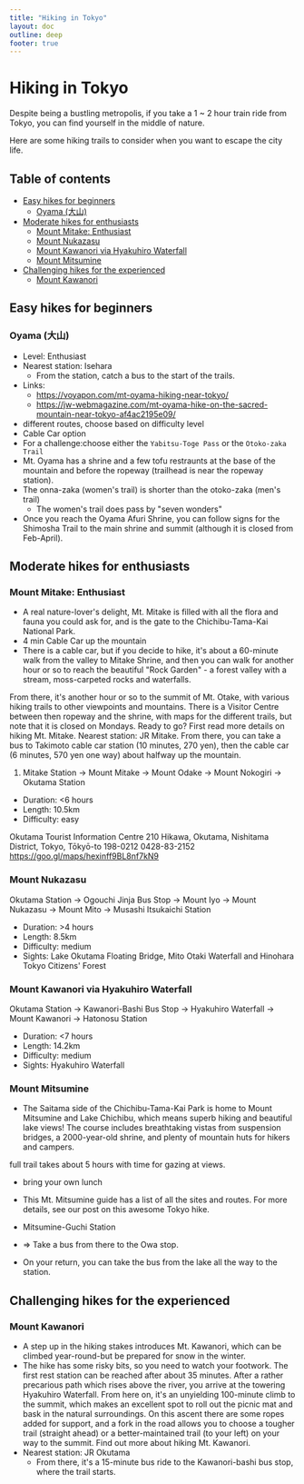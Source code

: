 ```yaml
---
title: "Hiking in Tokyo"
layout: doc
outline: deep
footer: true
---
```


# Hiking in Tokyo

Despite being a bustling metropolis, if you take a 1 ~ 2 hour train ride from Tokyo, you can find yourself in the middle of nature.

Here are some hiking trails to consider when you want to escape the city life.


## Table of contents <!-- omit in toc -->

* [Easy hikes for beginners](#easy-hikes-for-beginners)
  * [Oyama (大山)](#oyama-大山)
* [Moderate hikes for enthusiasts](#moderate-hikes-for-enthusiasts)
  * [Mount Mitake: Enthusiast](#mount-mitake-enthusiast)
  * [Mount Nukazasu](#mount-nukazasu)
  * [Mount Kawanori via Hyakuhiro Waterfall](#mount-kawanori-via-hyakuhiro-waterfall)
  * [Mount Mitsumine](#mount-mitsumine)
* [Challenging hikes for the experienced](#challenging-hikes-for-the-experienced)
  * [Mount Kawanori](#mount-kawanori)


## Easy hikes for beginners


### Oyama (大山)

* Level: Enthusiast
* Nearest station: Isehara
  * From the station, catch a bus to the start of the trails.
* Links:
  * <https://voyapon.com/mt-oyama-hiking-near-tokyo/>
  * <https://jw-webmagazine.com/mt-oyama-hike-on-the-sacred-mountain-near-tokyo-af4ac2195e09/>
* different routes, choose based on difficulty level
* Cable Car option
* For a challenge:choose either the `Yabitsu-Toge Pass` or the `Otoko-zaka Trail`
* Mt. Oyama has a shrine and a few tofu restraunts at the base of the mountain and before the ropeway (trailhead is near the ropeway station).
* The onna-zaka (women's trail) is shorter than the otoko-zaka (men's trail)
  * The women's trail does pass by "seven wonders"
* Once you reach the Oyama Afuri Shrine, you can follow signs for the Shimosha Trail to the main shrine and summit (although it is closed from Feb-April).


## Moderate hikes for enthusiasts


### Mount Mitake: Enthusiast

* A real nature-lover's delight, Mt. Mitake is filled with all the flora and fauna you could ask for, and is the gate to the Chichibu-Tama-Kai National Park.
* 4 min Cable Car up the mountain
* There is a cable car, but if you decide to hike, it's about a 60-minute walk from the valley to Mitake Shrine, and then you can walk for another hour or so to reach the beautiful "Rock Garden" - a forest valley with a stream, moss-carpeted rocks and waterfalls.

From there, it's another hour or so to the summit of Mt. Otake, with various hiking trails to other viewpoints and mountains. There is a Visitor Centre between then ropeway and the shrine, with maps for the different trails, but note that it is closed on Mondays. Ready to go? First read more details on hiking Mt. Mitake.
Nearest station: JR Mitake. From there, you can take a bus to Takimoto cable car station (10 minutes, 270 yen), then the cable car (6 minutes, 570 yen one way) about halfway up the mountain.


1. Mitake Station -> Mount Mitake -> Mount Odake -> Mount Nokogiri -> Okutama Station
* Duration: <6 hours
* Length: 10.5km
* Difficulty: easy

Okutama Tourist Information Centre
210 Hikawa, Okutama, Nishitama District, Tokyo, Tōkyō-to 198-0212
0428-83-2152
<https://goo.gl/maps/hexinff9BL8nf7kN9>


### Mount Nukazasu

Okutama Station -> Ogouchi Jinja Bus Stop -> Mount Iyo -> Mount Nukazasu -> Mount Mito -> Musashi Itsukaichi Station
* Duration: >4 hours
* Length: 8.5km
* Difficulty: medium
* Sights: Lake Okutama Floating Bridge, Mito Otaki Waterfall and Hinohara Tokyo Citizens' Forest


### Mount Kawanori via Hyakuhiro Waterfall

Okutama Station -> Kawanori-Bashi Bus Stop -> Hyakuhiro Waterfall -> Mount Kawanori -> Hatonosu Station
* Duration: <7 hours
* Length: 14.2km
* Difficulty: medium
* Sights: Hyakuhiro Waterfall


### Mount Mitsumine

* The Saitama side of the Chichibu-Tama-Kai Park is home to Mount Mitsumine and Lake Chichibu, which means superb hiking and beautiful lake views! The course includes breathtaking vistas from suspension bridges, a 2000-year-old shrine, and plenty of mountain huts for hikers and campers.

 full trail takes about 5 hours with time for gazing at views.

* bring your own lunch
* This Mt. Mitsumine guide has a list of all the sites and routes. For more details, see our post on this awesome Tokyo hike.

* Mitsumine-Guchi Station
* => Take a bus from there to the Owa stop.
* On your return, you can take the bus from the lake all the way to the station.


## Challenging hikes for the experienced


### Mount Kawanori

* A step up in the hiking stakes introduces Mt. Kawanori, which can be climbed year-round-but be prepared for snow in the winter.
* The hike has some risky bits, so you need to watch your footwork. The first rest station can be reached after about 35 minutes. After a rather precarious path which rises above the river, you arrive at the towering Hyakuhiro Waterfall. From here on, it's an unyielding 100-minute climb to the summit, which makes an excellent spot to roll out the picnic mat and bask in the natural surroundings. On this ascent there are some ropes added for support, and a fork in the road allows you to choose a tougher trail (straight ahead) or a better-maintained trail (to your left) on your way to the summit. Find out more about hiking Mt. Kawanori.
* Nearest station: JR Okutama
  * From there, it's a 15-minute bus ride to the Kawanori-bashi bus stop, where the trail starts.
